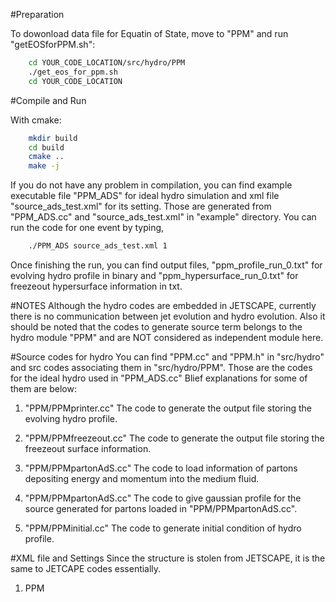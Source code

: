 #Preparation

To dowonload data file for Equatin of State, 
move to "PPM" and run "getEOSforPPM.sh":

```bash
	cd YOUR_CODE_LOCATION/src/hydro/PPM
	./get_eos_for_ppm.sh
	cd YOUR_CODE_LOCATION
```

#Compile and Run

With cmake:

```bash
	mkdir build
    cd build
    cmake ..
    make -j
```

If you do not have any problem in compilation,
you can find example executable file "PPM\_ADS" for ideal hydro simulation and xml file "source\_ads\_test.xml" for its setting.
Those are generated from "PPM\_ADS.cc" and "source\_ads\_test.xml" 
in "example" directory. 
You can run the code for one event by typing,

```bash
	./PPM_ADS source_ads_test.xml 1
```

Once finishing the run, you can find output files, 
"ppm\_profile\_run\_0.txt" for evolving hydro profile in binary and "ppm\_hypersurface\_run\_0.txt" for freezeout hypersurface information in txt. 

#NOTES
Although the hydro codes are embedded in JETSCAPE, currently there is no communication between jet evolution and hydro evolution.
Also it should be noted that the codes to generate source term belongs to the hydro module "PPM" and are NOT considered as independent module here.

#Source codes for hydro
You can find "PPM.cc" and "PPM.h" in "src/hydro" and src codes associating them in "src/hydro/PPM". Those are the codes for the ideal hydro used in "PPM\_ADS.cc"
Blief explanations for some of them are below:

1. "PPM/PPMprinter.cc"
The code to generate the output file storing the evolving hydro profile.

1. "PPM/PPMfreezeout.cc"
The code to generate the output file storing the freezeout surface information.

1. "PPM/PPMpartonAdS.cc"
The code to load information of partons depositing energy and momentum into the medium fluid.

1. "PPM/PPMpartonAdS.cc"
The code to give gaussian profile for the source generated for partons loaded in "PPM/PPMpartonAdS.cc".

1. "PPM/PPMinitial.cc"
The code to generate initial condition of hydro profile. 

#XML file and Settings
Since the structure is stolen from JETSCAPE, it is the same to JETCAPE codes essentially. 

1. PPM







